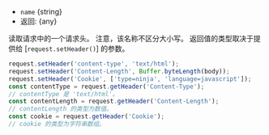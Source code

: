 <!-- YAML
added: v1.6.0
-->

* `name` {string}
* 返回: {any}

读取请求中的一个请求头。 
注意，该名称不区分大小写。 
返回值的类型取决于提供给 [`request.setHeader()`] 的参数。

```js
request.setHeader('content-type', 'text/html');
request.setHeader('Content-Length', Buffer.byteLength(body));
request.setHeader('Cookie', ['type=ninja', 'language=javascript']);
const contentType = request.getHeader('Content-Type');
// contentType 是 'text/html'。
const contentLength = request.getHeader('Content-Length');
// contentLength 的类型为数值。
const cookie = request.getHeader('Cookie');
// cookie 的类型为字符串数组。
```

